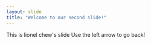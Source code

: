 ```yaml
---
layout: slide
title: "Welcome to our second slide!"
---
```

This is lionel chew's slide
Use the left arrow to go back!